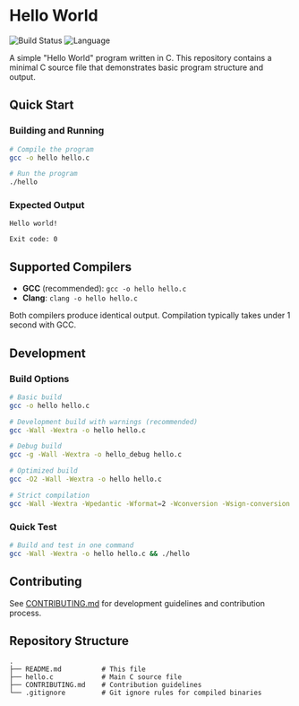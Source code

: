 # Hello World

![Build Status](https://img.shields.io/badge/build-passing-brightgreen) ![Language](https://img.shields.io/badge/language-C-blue)

A simple "Hello World" program written in C. This repository contains a minimal C source file that demonstrates basic program structure and output.

## Quick Start

### Building and Running

```bash
# Compile the program
gcc -o hello hello.c

# Run the program
./hello
```

### Expected Output
```
Hello world!

Exit code: 0
```

## Supported Compilers

- **GCC** (recommended): `gcc -o hello hello.c`
- **Clang**: `clang -o hello hello.c`

Both compilers produce identical output. Compilation typically takes under 1 second with GCC.

## Development

### Build Options

```bash
# Basic build
gcc -o hello hello.c

# Development build with warnings (recommended)
gcc -Wall -Wextra -o hello hello.c

# Debug build
gcc -g -Wall -Wextra -o hello_debug hello.c

# Optimized build
gcc -O2 -Wall -Wextra -o hello hello.c

# Strict compilation
gcc -Wall -Wextra -Wpedantic -Wformat=2 -Wconversion -Wsign-conversion -o hello hello.c
```

### Quick Test

```bash
# Build and test in one command
gcc -Wall -Wextra -o hello hello.c && ./hello
```

## Contributing

See [CONTRIBUTING.md](CONTRIBUTING.md) for development guidelines and contribution process.

## Repository Structure

```
.
├── README.md          # This file
├── hello.c            # Main C source file
├── CONTRIBUTING.md    # Contribution guidelines
└── .gitignore         # Git ignore rules for compiled binaries
```